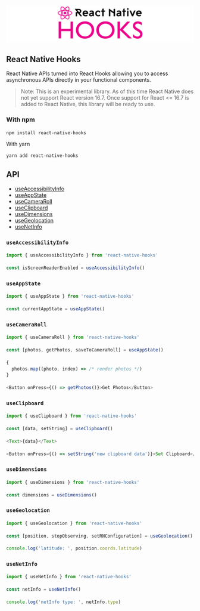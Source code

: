 ![React Native Hooks](reactnativehooks.jpg)

## React Native Hooks
React Native APIs turned into React Hooks allowing you to access asynchronous APIs directly in your functional components.

> Note: This is an experimental library. As of this time React Native does not yet support React version 16.7. Once support for React <= 16.7 is added to React Native, this library will be ready to use.

### With npm

```sh
npm install react-native-hooks
```

With yarn
```sh
yarn add react-native-hooks
```

## API
- [useAccessibilityInfo](https://github.com/dabit3/react-native-hooks#useaccessibilityinfo)
- [useAppState](https://github.com/dabit3/react-native-hooks#useappstate)
- [useCameraRoll](https://github.com/dabit3/react-native-hooks#usecameraroll)
- [useClipboard](https://github.com/dabit3/react-native-hooks#useclipboard)
- [useDimensions](https://github.com/dabit3/react-native-hooks#usedimensions)
- [useGeolocation](https://github.com/dabit3/react-native-hooks#usegeolocation)
- [useNetInfo](https://github.com/dabit3/react-native-hooks#usenetinfo)


### `useAccessibilityInfo`

```js
import { useAccessibilityInfo } from 'react-native-hooks'

const isScreenReaderEnabled = useAccessibilityInfo()
```

### `useAppState`

```js
import { useAppState } from 'react-native-hooks'

const currentAppState = useAppState()
```

### `useCameraRoll`

```js
import { useCameraRoll } from 'react-native-hooks'

const [photos, getPhotos, saveToCameraRoll] = useAppState()

{
  photos.map((photo, index) => /* render photos */)
}

<Button onPress={() => getPhotos()}>Get Photos</Button>
```

### `useClipboard`

```js
import { useClipboard } from 'react-native-hooks'

const [data, setString] = useClipboard()

<Text>{data}</Text>

<Button onPress={() => setString('new clipboard data')}>Set Clipboard</Button>
```

### `useDimensions`

```js
import { useDimensions } from 'react-native-hooks'

const dimensions = useDimensions()
```

### `useGeolocation`

```js
import { useGeolocation } from 'react-native-hooks'

const [position, stopObserving, setRNConfiguration] = useGeolocation()

console.log('latitude: ', position.coords.latitude)
```

### `useNetInfo`

```js
import { useNetInfo } from 'react-native-hooks'

const netInfo = useNetInfo()

console.log('netInfo type: ', netInfo.type)
```